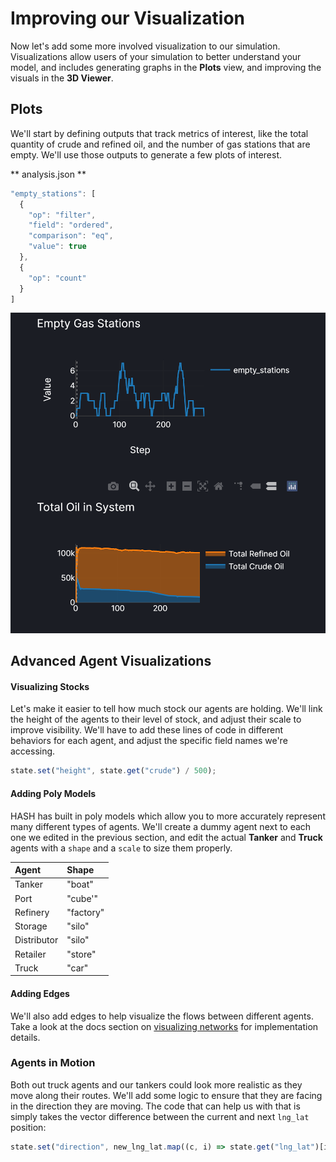 # Improving our Visualization

Now let's add some more involved visualization to our simulation. Visualizations allow users of your simulation to better understand your model, and includes generating graphs in the **Plots** view, and improving the visuals in the **3D Viewer**.

## Plots

We'll start by defining outputs that track metrics of interest, like the total quantity of crude and refined oil, and the number of gas stations that are empty. We'll use those outputs to generate a few plots of interest.

** analysis.json **

```javascript
"empty_stations": [
  {
    "op": "filter",
    "field": "ordered",
    "comparison": "eq",
    "value": true
  },
  {
    "op": "count"
  }
]
```


![Plots for the Oil Supply Chain model](../../../../.gitbook/assets/image%20%2827%29.png)

## Advanced Agent Visualizations

#### Visualizing Stocks

Let's make it easier to tell how much stock our agents are holding. We'll link the height of the agents to their level of stock, and adjust their scale to improve visibility. We'll have to add these lines of code in different behaviors for each agent, and adjust the specific field names we're accessing.

```javascript
state.set("height", state.get("crude") / 500);
```

#### Adding Poly Models

HASH has built in poly models which allow you to more accurately represent many different types of agents. We'll create a dummy agent next to each one we edited in the previous section, and edit the actual **Tanker** and **Truck** agents with a `shape` and a `scale` to size them properly.

| Agent | Shape |
| :--- | :--- |
| Tanker | "boat" |
| Port | "cube'" |
| Refinery | "factory" |
| Storage | "silo" |
| Distributor | "silo" |
| Retailer | "store" |
| Truck | "car" |

#### Adding Edges

We'll also add edges to help visualize the flows between different agents. Take a look at the docs section on [visualizing networks](../../../../creating-simulations/anatomy-of-an-agent/visualization/networks.md) for implementation details.

### Agents in Motion

Both out truck agents and our tankers could look more realistic as they move along their routes. We'll add some logic to ensure that they are facing in the direction they are moving. The code that can help us with that is simply takes the vector difference between the current and next `lng_lat` position:

```javascript
state.set("direction", new_lng_lat.map((c, i) => state.get("lng_lat")[i] - c));
```

